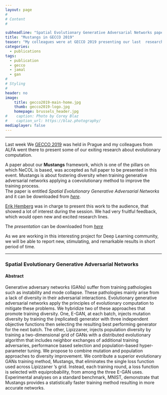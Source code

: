 ```yaml
---
layout: page
#
# Content
#

subheadline: "Spatial Evolutionary Generative Adversarial Networks paper presented in GECCO 2019"
title: "Mustangs in GECCO 2019"
teaser: "My colleagues were at GECCO 2019 presenting our last  research about evolutionary computing, including of course, Mustangs."
categories:
  - publications
tags:
  - publication
  - gecco
  - jamal
  - gan
#
# Styling
#
header: no
image: 
    title: gecco2019-main-home.jpg
    thumb: gecco2019-logo.jpg
    homepage: brussels_header.jpg
#    caption: Photo by Corey Blaz
#    caption_url: https://blaz.photography/
mediaplayer: false
---
```







****

Last week We [GECCO 2019](https://gecco-2019.sigevo.org/ "GECCO 2019") was held in Prague and my colleagues from ALFA went there to present some of our exiting research about evolutionary computation. 


A paper about our **Mustangs** framework, which is one of the pillars on which NeCOL is based, was accepted as full paper to be presented in this event.
Mustangs is about fostering diversity when training generative adversarial networks applying a coevolutionary method to improve the training process.   
The paper is entitled *Spatial Evolutionary Generative Adversarial Networks* and it can be downloaded from [*here*](http://alfagroup.csail.mit.edu/sites/default/files/documents/2019Spatial_Evolutionary_Generative_Adversarial_Networks.pdf "FULL PAPER").  

[Erik Hemberg](https://alfagroup.csail.mit.edu/erik "Erik") was in charge to present this work to the audience, that showed a lot of interest during the session.  We had very fruitful feedback, which would open new and excited research lines.

The *presentation* can be downloaded from [*here*](https://jamaltoutouh.github.io/downloads/GECCO-2019-Mustangs.pdf)

As we are working in this interesting project for Deep Learning community, we will be able to report new, stimulating, and remarkable results in short period of time.


---

### Spatial Evolutionary Generative Adversarial Networks
#### Abstract
Generative adversary networks (GANs) suffer from training pathologies such as instability and mode collapse. These pathologies mainly arise from a lack of diversity in their adversarial interactions. Evolutionary generative adversarial networks apply the principles of evolutionary computation to mitigate these problems. We hybridize two of these approaches that promote training diversity. One, E-GAN, at each batch, injects mutation diversity by training the (replicated) generator with three independent objective functions then selecting the resulting best performing generator for the next batch. The other, Lipizzaner, injects population diversity by training a two-dimensional grid of GANs with a distributed evolutionary algorithm that includes neighbor exchanges of additional training adversaries, performance based selection and population-based hyper-parameter tuning. We propose to combine mutation and population approaches to diversity improvement. We contribute a superior evolutionary GANs training method, Mustangs, that eliminates the single loss function used across Lipizzaner ’s grid. Instead, each training round, a loss function is selected with equiprobability, from among the three E-GAN uses. Experimental analyses on a standard benchmark, MNIST, demonstrate that Mustangs provides a statistically faster training method resulting in more accurate networks.




 
